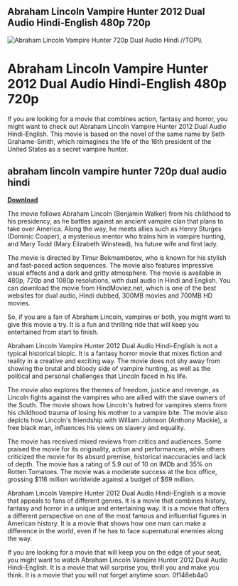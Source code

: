 ## Abraham Lincoln Vampire Hunter 2012 Dual Audio Hindi-English 480p 720p

 
![Abraham Lincoln Vampire Hunter 720p Dual Audio Hindi \/\/TOP\\\\](https://encrypted-tbn2.gstatic.com/images?q=tbn:ANd9GcT1-FeIohGgizTtaz6riU6FPQi9DhQug4nzPe1bHk_vOpgsW2ZktggKHQub)

 
# Abraham Lincoln Vampire Hunter 2012 Dual Audio Hindi-English 480p 720p
 
If you are looking for a movie that combines action, fantasy and horror, you might want to check out Abraham Lincoln Vampire Hunter 2012 Dual Audio Hindi-English. This movie is based on the novel of the same name by Seth Grahame-Smith, which reimagines the life of the 16th president of the United States as a secret vampire hunter.
 
## abraham lincoln vampire hunter 720p dual audio hindi


[**Download**](https://www.google.com/url?q=https%3A%2F%2Fbytlly.com%2F2tLlcY&sa=D&sntz=1&usg=AOvVaw1wvRZcoIn-OSuc3oMRNxoH)

 
The movie follows Abraham Lincoln (Benjamin Walker) from his childhood to his presidency, as he battles against an ancient vampire clan that plans to take over America. Along the way, he meets allies such as Henry Sturges (Dominic Cooper), a mysterious mentor who trains him in vampire hunting, and Mary Todd (Mary Elizabeth Winstead), his future wife and first lady.
 
The movie is directed by Timur Bekmambetov, who is known for his stylish and fast-paced action sequences. The movie also features impressive visual effects and a dark and gritty atmosphere. The movie is available in 480p, 720p and 1080p resolutions, with dual audio in Hindi and English. You can download the movie from HindMoviez.net, which is one of the best websites for dual audio, Hindi dubbed, 300MB movies and 700MB HD movies.
 
So, if you are a fan of Abraham Lincoln, vampires or both, you might want to give this movie a try. It is a fun and thrilling ride that will keep you entertained from start to finish.

Abraham Lincoln Vampire Hunter 2012 Dual Audio Hindi-English is not a typical historical biopic. It is a fantasy horror movie that mixes fiction and reality in a creative and exciting way. The movie does not shy away from showing the brutal and bloody side of vampire hunting, as well as the political and personal challenges that Lincoln faced in his life.
 
The movie also explores the themes of freedom, justice and revenge, as Lincoln fights against the vampires who are allied with the slave owners of the South. The movie shows how Lincoln's hatred for vampires stems from his childhood trauma of losing his mother to a vampire bite. The movie also depicts how Lincoln's friendship with William Johnson (Anthony Mackie), a free black man, influences his views on slavery and equality.
 
The movie has received mixed reviews from critics and audiences. Some praised the movie for its originality, action and performances, while others criticized the movie for its absurd premise, historical inaccuracies and lack of depth. The movie has a rating of 5.9 out of 10 on IMDb and 35% on Rotten Tomatoes. The movie was a moderate success at the box office, grossing $116 million worldwide against a budget of $69 million.

Abraham Lincoln Vampire Hunter 2012 Dual Audio Hindi-English is a movie that appeals to fans of different genres. It is a movie that combines history, fantasy and horror in a unique and entertaining way. It is a movie that offers a different perspective on one of the most famous and influential figures in American history. It is a movie that shows how one man can make a difference in the world, even if he has to face supernatural enemies along the way.
 
If you are looking for a movie that will keep you on the edge of your seat, you might want to watch Abraham Lincoln Vampire Hunter 2012 Dual Audio Hindi-English. It is a movie that will surprise you, thrill you and make you think. It is a movie that you will not forget anytime soon.
 0f148eb4a0
